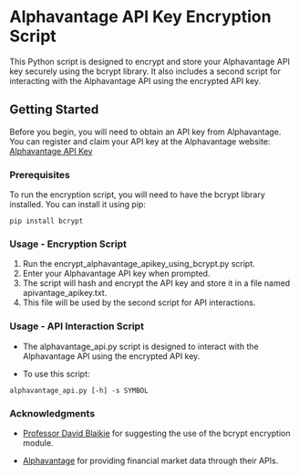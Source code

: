 # Alphavantage API Key Encryption Script

This Python script is designed to encrypt and store your Alphavantage API key securely using the bcrypt library. It also includes a second script for interacting with the Alphavantage API using the encrypted API key.

## Getting Started

Before you begin, you will need to obtain an API key from Alphavantage. You can register and claim your API key at the Alphavantage website: [Alphavantage API Key](https://www.alphavantage.co/#about)

### Prerequisites

To run the encryption script, you will need to have the bcrypt library installed. You can install it using pip:


```shell
pip install bcrypt
```
### Usage - Encryption Script

1. Run the encrypt_alphavantage_apikey_using_bcrypt.py script.
2. Enter your Alphavantage API key when prompted.
3. The script will hash and encrypt the API key and store it in a file named apivantage_apikey.txt.
4. This file will be used by the second script for API interactions.

### Usage - API Interaction Script
* The alphavantage_api.py script is designed to interact with the Alphavantage API using the encrypted API key.

* To use this script:
```
alphavantage_api.py [-h] -s SYMBOL
```

### Acknowledgments

* [Professor David Blaikie](https://www.sps.nyu.edu/professional-pathways/faculty/d/961-david-blaikie.html) 
for suggesting the use of the bcrypt encryption module.

* [Alphavantage](https://www.alphavantage.co) for providing financial market data through their APIs.
